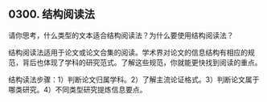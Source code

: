 ## 0300. 结构阅读法

请你思考，什么类型的文本适合结构阅读法？为什么要使用结构阅读法？

结构阅读法适用于论文或论文合集的阅读。学术界对论文的信息结构有相应的规范，背后也体现了学科的研究范式。了解这些规范，你就能更快找到阅读的重点。

结构读法步骤：1）判断论文归属学科。2）了解主流论证格式。3）判断论文属于哪类研究。4）不同类型研究提炼信息要点。